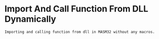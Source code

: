 # Import And Call Function From DLL Dynamically
```Importing and calling function from dll in MASM32 without any macros.```
